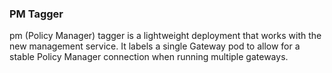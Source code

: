 ### PM Tagger
pm (Policy Manager) tagger is a lightweight deployment that works with the new management service. It labels a single Gateway pod to allow for a stable Policy Manager connection when running multiple gateways.